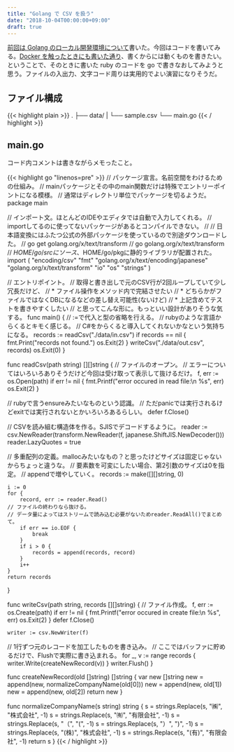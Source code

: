 ```yaml
---
title: "Golang で CSV を扱う"
date: "2018-10-04T00:00:00+09:00"
draft: true
---
```

[前回は Golang のローカル開発環境について](/posts/2018-10-02-setup-golang/)書いた。今回はコードを書いてみる。[Docker を触ったときにも書いた通り](posts/2018-09-09-docker-with-ruby/)、書くからには動くものを書きたい。ということで、そのときに書いた ruby のコードを go で書きなおしてみようと思う。ファイルの入出力、文字コード周りは実用的でよい演習になりそうだ。

## ファイル構成

{{< highlight plain >}}
.
├── data/
|   └── sample.csv
└── main.go
{{< / highlight >}}


## main.go

コード内コメントは書きながらメモったこと。

{{< highlight go "linenos=pre" >}}
// パッケージ宣言。名前空間をわけるための仕組み。
// mainパッケージとその中のmain関数だけは特殊でエントリーポイントになる模様。
// 通常はディレクトリ単位でパッケージを切るようだ。
package main

// インポート文。ほとんどのIDEやエディタでは自動で入力してくれる。
// importしてるのに使ってないパッケージがあるとコンパイルできない。
//
// 日本語変換にはふたつ公式の外部パッケージを使っているので別途ダウンロードした。
// go get golang.org/x/text/transform
// go golang.org/x/text/transform
// $HOME/go/srcにソース、$HOME/go/pkgに静的ライブラリが配置された。
import (
	"encoding/csv"
	"fmt"
	"golang.org/x/text/encoding/japanese"
	"golang.org/x/text/transform"
	"io"
	"os"
	"strings"
)

// エントリポイント。
// 取得と書き出しで元のCSV行が2回ループしていて少し冗長だけど、
// * ファイル操作をメソッド内で完結させたい
// * どちらかがファイルではなくDBになるなどの差し替え可能性(ないけど)
// * 上記含めてテストを書きやすくしたい
// と思ってこんな形に。もっといい設計がありそうな気する。
func main() {
  // :=で代入と型の省略を行える。
  // rubyのような言語からくるとキモく感じる。
  // C#をからくると導入してくれないかなという気持ちになる。
	records := readCsv("./data/in.csv")
	if records == nil {
		fmt.Print("records not found.")
		os.Exit(2)
	}
	writeCsv("./data/out.csv", records)
	os.Exit(0)
}

func readCsv(path string) [][]string {
  // ファイルのオープン。
  // エラーについてはいろいろありそうだけど今回は受け取って表示して抜けるだけ。
	f, err := os.Open(path)
	if err != nil {
		fmt.Printf("error occured in read file:\n  %s", err)
		os.Exit(2)
	}

  // rubyで言うensureみたいなものという認識。
  // ただpanicでは実行されるけどexitでは実行されないとかいろいろあるらしい。
	defer f.Close()

  // CSVを読み組む構造体を作る。SJISでデコードするように。
	reader := csv.NewReader(transform.NewReader(f, japanese.ShiftJIS.NewDecoder()))
	reader.LazyQuotes = true

  // 多重配列の定義。mallocみたいなもの？と思ったけどサイズは固定じゃないからちょっと違うな。
  // 要素数を可変にしたい場合、第2引数のサイズは0を指定。
  // appendで増やしていく。
	records := make([][]string, 0)

	i := 0
	for {
		record, err := reader.Read()
    // ファイルの終わりなら抜ける。
    // データ量によってはストリームで読み込む必要がないためreader.ReadAll()でまとめて。
		if err == io.EOF {
			break
		}
		if i > 0 {
			records = append(records, record)
		}
		i++
	}
	return records
}

func writeCsv(path string, records [][]string) {
  // ファイル作成。
	f, err := os.Create(path)
	if err != nil {
		fmt.Printf("error occured in create file:\n  %s", err)
		os.Exit(2)
	}
	defer f.Close()

	writer := csv.NewWriter(f)

  // 1行ずつ元のレコードを加工したものを書き込み。
  // ここではバッファに貯めるだけで、Flushで実際に書き込まれる。
	for _, v := range records {
		writer.Write(createNewRecord(v))
	}
	writer.Flush()
}

func createNewRecord(old []string) []string {
	var new []string
	new = append(new, normalizeCompanyName(old[0]))
	new = append(new, old[1])
	new = append(new, old[2])
	return new
}

func normalizeCompanyName(s string) string {
	s = strings.Replace(s, "㈱", "株式会社", -1)
	s = strings.Replace(s, "㈲", "有限会社", -1)
	s = strings.Replace(s, "（", "(", -1)
	s = strings.Replace(s, "）", ")", -1)
	s = strings.Replace(s, "(株)", "株式会社", -1)
	s = strings.Replace(s, "(有)", "有限会社", -1)
	return s
}
{{< / highlight >}}
